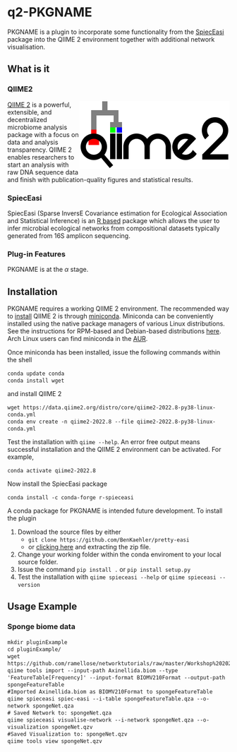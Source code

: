 # q2-PKGNAME

PKGNAME is a plugin to incorporate some functionality from the  [SpiecEasi](https://github.com/zdk123/SpiecEasi) package into the QIIME 2 environment together with additional network visualisation.

## What is it

### QIIME2

<img align="right" src="images/qiime2.png">

[QIIME 2](https://qiime2.org/) is a powerful, extensible, and decentralized microbiome analysis package with a focus on data and analysis transparency. QIIME 2 enables researchers to start an analysis with raw DNA sequence data and finish with publication-quality figures and statistical results.

### SpiecEasi

SpiecEasi (Sparse InversE Covariance estimation for Ecological Association and Statistical Inference) is an [R based](https://www.r-project.org/) package which allows the user to infer microbial ecological networks from compositional datasets typically generated from 16S amplicon sequencing. 

### Plug-in Features

PKGNAME is at the $\alpha$ stage.

<!-- Things not in the plugin / either no included or not completed -->
<!-- qiime spieceasi --citations  -->
<!-- qiime spieceasi --example-data  -->

## Installation

PKGNAME requires a working QIIME 2 environment. The recommended way to [install](https://docs.qiime2.org/2022.8/install/native/) QIIME 2 is through [miniconda](https://docs.conda.io/en/latest/miniconda.html). Miniconda can be conveniently installed using the native package managers of various Linux distributions.  See the instructions for RPM-based and Debian-based distributions [here](https://docs.conda.io/projects/conda/en/latest/user-guide/install/rpm-debian.html). Arch Linux users can find miniconda in the [AUR](https://aur.archlinux.org/packages/miniconda3).

Once miniconda has been installed, issue the following commands within the shell
```
conda update conda
conda install wget
```
and install QIIME 2
```
wget https://data.qiime2.org/distro/core/qiime2-2022.8-py38-linux-conda.yml
conda env create -n qiime2-2022.8 --file qiime2-2022.8-py38-linux-conda.yml
```

Test the installation with `qiime --help`. An error free output means successful installation and the QIIME 2 environment can be activated. For example, 

```
conda activate qiime2-2022.8
```

Now install the SpiecEasi package

```
conda install -c conda-forge r-spieceasi
```

A conda package for PKGNAME is intended future development. To install the plugin
1. Download the source files by either
	- ```git clone https://github.com/BenKaehler/pretty-easi```
	- or [clicking here](https://github.com/BenKaehler/pretty-easi/archive/refs/heads/main.zip) and extracting the zip file.
2. Change your working folder within the conda enviroment to your local source folder.
3. Issue the command ```pip install .``` or ```pip install setup.py```
4. Test the installation with ```qiime spieceasi --help``` or ```qiime spieceasi --version```

## Usage Example

### Sponge biome data

<!-- Will need expansion -->

```
mkdir pluginExample
cd pluginExample/
wget https://github.com/ramellose/networktutorials/raw/master/Workshop%202021/sponges/Axinellida.biom
qiime tools import --input-path Axinellida.biom --type 'FeatureTable[Frequency]' --input-format BIOMV210Format --output-path spongeFeatureTable
#Imported Axinellida.biom as BIOMV210Format to spongeFeatureTable
qiime spieceasi spiec-easi --i-table spongeFeatureTable.qza --o-network spongeNet.qza
# Saved Network to: spongeNet.qza
qiime spieceasi visualise-network --i-network spongeNet.qza --o-visualization spongeNet.qzv
#Saved Visualization to: spongeNet.qzv
qiime tools view spongeNet.qzv
```


